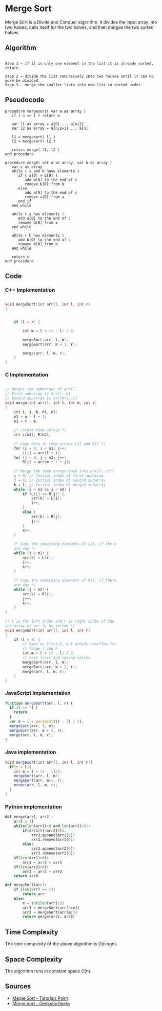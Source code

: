 # Merge Sort

Merge Sort is a Divide and Conquer algorithm. It divides the input array into two halves, calls itself for the two halves, and then merges the two sorted halves.

## Algorithm

```

Step 1 − if it is only one element in the list it is already sorted, return.

Step 2 − divide the list recursively into two halves until it can no more be divided.
Step 3 − merge the smaller lists into new list in sorted order.

```

## Pseudocode

```
procedure mergesort( var a as array )
   if ( n == 1 ) return a

   var l1 as array = a[0] ... a[n/2]
   var l2 as array = a[n/2+1] ... a[n]

   l1 = mergesort( l1 )
   l2 = mergesort( l2 )

   return merge( l1, l2 )
end procedure

procedure merge( var a as array, var b as array )
   var c as array
   while ( a and b have elements )
      if ( a[0] > b[0] )
         add b[0] to the end of c
         remove b[0] from b
      else
         add a[0] to the end of c
         remove a[0] from a
      end if
   end while
   
   while ( a has elements )
      add a[0] to the end of c
      remove a[0] from a
   end while
   
   while ( b has elements )
      add b[0] to the end of c
      remove b[0] from b
   end while
   
   return c	
end procedure
```

## Code

### C++ Implementation

```cpp

void mergeSort(int arr[], int l, int r)
{


    if (l < r) {

        int m = l + (r - l) / 2;

        mergeSort(arr, l, m);
        mergeSort(arr, m + 1, r);

        merge(arr, l, m, r);
    }
}


```

### C Implementation

```C

// Merges two subarrays of arr[].
// First subarray is arr[l..m]
// Second subarray is arr[m+1..r]
void merge(int arr[], int l, int m, int r)
{
    int i, j, k, n1, n2;
    n1 = m - l + 1;
    n2 = r - m;
  
    /* create temp arrays */
    int L[n1], R[n2];
  
    /* Copy data to temp arrays L[] and R[] */
    for (i = 0; i < n1; i++)
        L[i] = arr[l + i];
    for (j = 0; j < n2; j++)
        R[j] = arr[m + 1 + j];
  
    /* Merge the temp arrays back into arr[l..r]*/
    i = 0; // Initial index of first subarray
    j = 0; // Initial index of second subarray
    k = l; // Initial index of merged subarray
    while (i < n1 && j < n2) {
        if (L[i] <= R[j]) {
            arr[k] = L[i];
            i++;
        }
        else {
            arr[k] = R[j];
            j++;
        }
        k++;
    }
  
    /* Copy the remaining elements of L[], if there
    are any */
    while (i < n1) {
        arr[k] = L[i];
        i++;
        k++;
    }
  
    /* Copy the remaining elements of R[], if there
    are any */
    while (j < n2) {
        arr[k] = R[j];
        j++;
        k++;
    }
}
  
/* l is for left index and r is right index of the
sub-array of arr to be sorted */
void mergeSort(int arr[], int l, int r)
{
    if (l < r) {
        // Same as (l+r)/2, but avoids overflow for
        // large l and h
        int m = l + (r - l) / 2;
        // Sort first and second halves
        mergeSort(arr, l, m);
        mergeSort(arr, m + 1, r);
        merge(arr, l, m, r);
    }
}
```

### JavaScript Implementation
```javascript
function mergeSort(arr, l, r) {
  if (l >= r) {
    return;
  }
  var m = l + parseInt((r - l) / 2);
  mergeSort(arr, l, m);
  mergeSort(arr, m + 1, r);
  merge(arr, l, m, r);
}
```
### Java implementation

```java
void mergeSort(int arr[], int l, int r){
  if(r > l){
    int m = l + (r - l)/2;
    mergeSort(arr, l, m);
    mergeSort(arr, m+1, r);
    merge(arr, l, m, r);
  }
}
```
### Python implementation
```python 
def merge(arr1, arr2):
    arr3 = []
    while(len(arr1)>0 and len(arr2)>0):
        if(arr1[0]<arr2[0]):
            arr3.append(arr1[0])
            arr1.remove(arr1[0])
        else:
            arr3.append(arr2[0])
            arr2.remove(arr2[0])
    if(len(arr1)>0):
        arr3 = arr3 + arr1
    if(len(arr2)>0):
        arr3 = arr3 + arr2 
    return arr3   

def mergeSort(arr):
    if (len(arr) == 1):
        return arr
    else: 
        m = int(len(arr)/2)
        arr1 = mergeSort(arr[0:m])
        arr2 = mergeSort(arr[m:])
        return merge(arr1, arr2)
```


## Time Complexity

The time complexity of the above algorithm is O(nlogn).

## Space Complexity

The algorithm runs in constant space O(n).

## Sources

- [Merge Sort - Tutorials Point](https://www.tutorialspoint.com/data_structures_algorithms/merge_sort_algorithm.htm)
- [Merge Sort - GeeksforGeeks](https://www.geeksforgeeks.org/merge-sort/)
